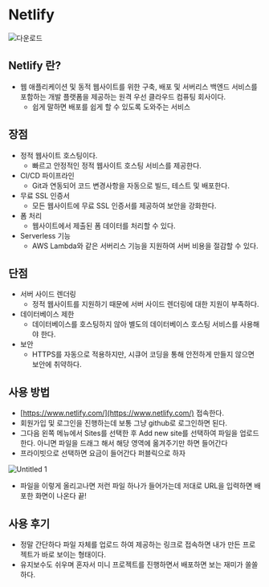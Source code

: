 # Netlify

![다운로드](https://github.com/kihyuni1207/Netlify/assets/127191624/907df77e-031f-4043-8806-5e0747960e24)

## **Netlify 란?**

- 웹 애플리케이션 및 동적 웹사이트를 위한 구축, 배포 및 서버리스 백엔드 서비스를 포함하는 개발 플랫폼을 제공하는 원격 우선 클라우드 컴퓨팅 회사이다.
    - 쉽게 말하면 배포를 쉽게 할 수 있도록 도와주는 서비스
    

## 장점

- 정적 웹사이트 호스팅이다.
    - 빠르고 안정적인 정적 웹사이트 호스팅 서비스를 제공한다.
- CI/CD 파이프라인
    - Git과 연동되어 코드 변경사항을 자동으로 빌드, 테스트 및 배포한다.
- 무료 SSL 인증서
    - 모든 웹사이트에 무료 SSL 인증서를 제공하여 보안을 강화한다.
- 폼 처리
    - 웹사이트에서 제출된 폼 데이터를 처리할 수 있다.
- Serverless 기능
    - AWS Lambda와 같은 서버리스 기능을 지원하여 서버 비용을 절감할 수 있다.

## 단점

- 서버 사이드 렌더링
    - 정적 웹사이트를 지원하기 때문에 서버 사이드 렌더링에 대한 지원이 부족하다.
- 데이터베이스 제한
    - 데이터베이스를 호스팅하지 않아 별도의 데이터베이스 호스팅 서비스를 사용해야 한다.
- 보안
    - HTTPS를 자동으로 적용하지만, 시큐어 코딩을 통해 안전하게 만들지 않으면 보안에 취약하다.

## 사용 방법

- [https://www.netlify.com/](https://www.netlify.com/) 접속한다.
- 회원가입 및 로그인을 진행하는데 보통 그냥 github로 로그인하면 된다.
- 그다음 왼쪽 메뉴에서 Sites를 선택한 후 Add new site를 선택하여 파일을 업로드한다. 아니면 파일을 드래그 해서 해당 영역에 옮겨주기만 하면 들어간다
- 프라이빗으로 선택하면 요금이 들어간다 퍼블릭으로 하자

![Untitled 1](https://github.com/kihyuni1207/Netlify/assets/127191624/e63ca421-b4d1-4a19-b18e-2f43c0cb0f1c)

- 파일을 이렇게 올리고나면 저런 파일 하나가 들어가는데 저대로 URL을 입력하면 배포한 화면이 나온다 끝!

## 사용 후기

- 정말 간단하다 파일 자체를 업로드 하여 제공하는 링크로 접속하면 내가 만든 프로젝트가 바로 보이는 형태이다.
- 유지보수도 쉬우며 혼자서 미니 프로젝트를 진행하면서 배포하면 보는 재미가 쏠쏠하다.
